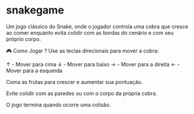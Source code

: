 # snakegame

Um jogo clássico do Snake, onde o jogador controla uma cobra que cresce ao comer enquanto evita colidir com as bordas do cenário e com seu próprio corpo.

🎮 Como Jogar ?
Use as teclas direcionais para mover a cobra:

↑ - Mover para cima
↓ - Mover para baixo
→ - Mover para a direita
← - Mover para a esquerda

Coma as frutas para crescer e aumentar sua pontuação.

Evite colidir com as paredes ou com o corpo da própria cobra.

O jogo termina quando ocorre uma colisão.